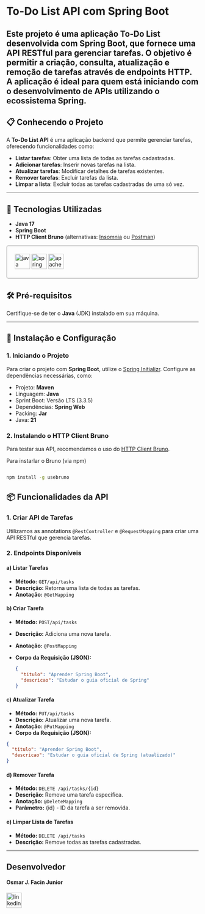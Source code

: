 # To-Do List API com Spring Boot

Este projeto é uma aplicação **To-Do List** desenvolvida com **Spring Boot**, que fornece uma API RESTful para gerenciar tarefas.
O objetivo é permitir a criação, consulta, atualização e remoção de tarefas através de endpoints HTTP. A aplicação é ideal para quem está iniciando com o desenvolvimento de APIs utilizando o ecossistema Spring.
---

## 📋 Conhecendo o Projeto

A **To-Do List API** é uma aplicação backend que permite gerenciar tarefas, oferecendo funcionalidades como:
- **Listar tarefas**: Obter uma lista de todas as tarefas cadastradas.
- **Adicionar tarefas**: Inserir novas tarefas na lista.
- **Atualizar tarefas**: Modificar detalhes de tarefas existentes.
- **Remover tarefas**: Excluir tarefas da lista.
- **Limpar a lista**: Excluir todas as tarefas cadastradas de uma só vez.
---

## 🚀 Tecnologias Utilizadas

- **Java 17**
- **Spring Boot**
- **HTTP Client Bruno** (alternativas: [Insomnia](https://insomnia.rest/download) ou [Postman](https://www.postman.com/downloads/))

<div style="border: 2px solid #C2C2C2; padding: 10px; border-radius: 5px; padding: 20px;">
  <img src="https://cdn.jsdelivr.net/gh/devicons/devicon/icons/java/java-original.svg" height="40" alt="java logo"  />
  <img src="https://cdn.jsdelivr.net/gh/devicons/devicon/icons/spring/spring-original.svg" height="40" alt="spring logo"  />
  <img src="https://cdn.jsdelivr.net/gh/devicons/devicon/icons/apache/apache-original.svg" height="40" alt="apache logo"  />
</div>

## 🛠️ Pré-requisitos

Certifique-se de ter o **Java** (JDK) instalado em sua máquina.

---
## 🧰 Instalação e Configuração

### 1. Iniciando o Projeto

Para criar o projeto com **Spring Boot**, utilize o [Spring Initializr](https://start.spring.io). Configure as dependências necessárias, como:
- Projeto: **Maven**
- Linguagem: **Java**
- Sprint Boot: Versão LTS (3.3.5)
- Dependências: **Spring Web**
- Packing: **Jar**
- Java: **21**

### 2. Instalando o HTTP Client Bruno

Para testar sua API, recomendamos o uso do [HTTP Client Bruno](https://www.usebruno.com/).

Para instarlar o Bruno (via npm)

``` bash

npm install -g usebruno
```

## 📦 Funcionalidades da API

### 1. Criar API de Tarefas
Utilizamos as annotations `@RestController` e `@RequestMapping` para criar uma API RESTful que gerencia tarefas.

### 2. Endpoints Disponíveis

#### a) Listar Tarefas
- **Método:** `GET/api/tasks`
- **Descrição:** Retorna uma lista de todas as tarefas.
- **Anotação:** `@GetMapping`

#### b) Criar Tarefa
- **Método:** `POST/api/tasks`
- **Descrição:** Adiciona uma nova tarefa.
- **Anotação:** `@PostMapping`
- **Corpo da Requisição (JSON):**

  ```json
  {
    "titulo": "Aprender Spring Boot",
    "descricao": "Estudar o guia oficial de Spring"
  }
  ```
  
#### c) Atualizar Tarefa
- **Método:** `PUT/api/tasks`
- **Descrição:** Atualizar uma nova tarefa.
- **Anotação:** `@PutMapping`
- **Corpo da Requisição (JSON):**

``` json
{
  "titulo": "Aprender Spring Boot",
  "descricao": "Estudar o guia oficial de Spring (atualizado)"
}
```

#### d) Remover Tarefa
- **Método:** `DELETE /api/tasks/{id}`
- **Descrição:** Remove uma tarefa específica.
- **Anotação:** `@DeleteMapping`
- **Parâmetro:** {id} - ID da tarefa a ser removida.

#### e) Limpar Lista de Tarefas
- **Método:** `DELETE /api/tasks`
- **Descrição:** Remove todas as tarefas cadastradas.

---
## Desenvolvedor

#### Osmar J. Facin Junior
<div>
  <a href="www.linkedin.com/in/osmarjosefacinjr" target="_blank">
    <img src="https://img.shields.io/static/v1?message=LinkedIn&logo=linkedin&label=&color=0077B5&logoColor=white&labelColor=&style=for-the-badge" height="40" alt="linkedin logo"  />
  </a>
</div>

###